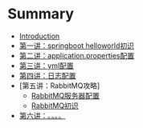   # Summary

  * [Introduction](README.md)
  * [第一讲：springboot helloworld初识](/01/coffeeliu-boot-helloworld/READE.md)
  * [第二讲：application.properties配置](/02/coffeeliu-boot-config/README.md)
  * [第三讲：yml配置](/03/coffeeliu-boot-config-yml/README.md)
  * [第四讲：日志配置](/04/coffeeliu-boot-log/README.md)
  * [第五讲：RabbitMQ攻略]  
      * [RabbitMQ服务器配置](/05/RabbitMQInstall.md)
	  * [RabbitMQ初识](/05/rabbit-mq-hello/README.md)
  * [第六讲：。。。。]()